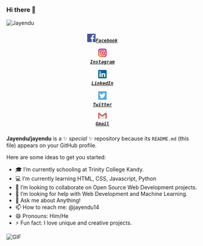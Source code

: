 ### Hi there 👋

<p align="left"> <img src="https://komarev.com/ghpvc/?username=Jayendu&color=red" alt="Jayendu" /> </p>

<p> 
<h5 align="center">
  <code><a href="https://www.facebook.com/jayendu14" title="Facebook Profile"><img width="22"                                                                             src="https://github.com/AshenWijesingha/AshenWijesingha/blob/main/Images/facebook.png">Facebook</a></code>
  
  <code><a href="https://www.instagram.com/jayendu14/" title="Instagram Profile"><img width="22" src="https://github.com/AshenWijesingha/AshenWijesingha/blob/main/Images/instagram.svg"> Instagram</a></code>
  
  <code><a href="https://www.linkedin.com/in/jayendu-wijeratne-2624291aa/" title="LinkedIn Profile"><img width="22" src="https://github.com/AshenWijesingha/AshenWijesingha/blob/main/Images/linkedin.svg"> LinkedIn</a></code>
  
  <code><a href="https://www.twitter.com/jayendu14" title="Twitter Profile"><img width="22" src="https://github.com/AshenWijesingha/AshenWijesingha/blob/main/Images/twitter.png"> Twitter</a></code>
  
  <code><a href="mailto:wijeratnejayendu@gmail.com; jayenduwijeratne@gmail.com" title="Send Email"><img width="22" src="https://github.com/AshenWijesingha/AshenWijesingha/blob/main/Images/gmail.png"> Gmail</a></code>

</h5>
<p/>

**Jayendu/jayendu** is a ✨ _special_ ✨ repository because its `README.md` (this file) appears on your GitHub profile.

Here are some ideas to get you started:

- 🎓 I’m currently schooling at Trinity College Kandy.
- 💻 I’m currently learning HTML, CSS, Javascript, Python
- 🤝 I’m looking to collaborate on Open Source Web Development projects.
- 🤔 I’m looking for help with Web Development and Machine Learning.
- 💬 Ask me about Anything!
- 📫 How to reach me: @jayendu14
- 😄 Pronouns: Him/He
- ⚡ Fun fact: I love unique and creative projects.

<img alt="GIF" src="https://media.giphy.com/media/nGMnDqebzDcfm/giphy.gif" />
